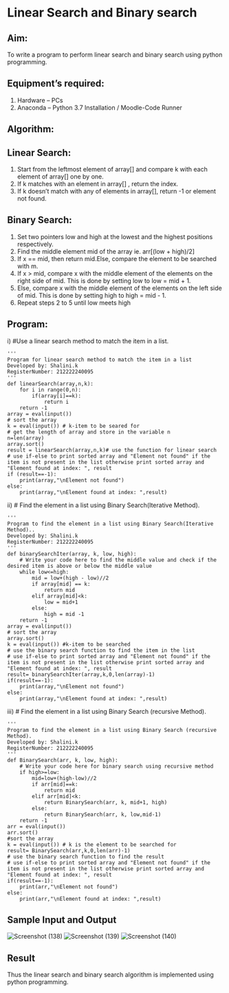# Linear Search and Binary search
## Aim:
To write a program to perform linear search and binary search using python programming.
## Equipment’s required:
1.	Hardware – PCs
2.	Anaconda – Python 3.7 Installation / Moodle-Code Runner
## Algorithm:
## Linear Search:
1.	Start from the leftmost element of array[] and compare k with each element of array[] one by one.
2.	If k matches with an element in array[] , return the index.
3.	If k doesn’t match with any of elements in array[], return -1 or element not found.
## Binary Search:
1.	Set two pointers low and high at the lowest and the highest positions respectively.
2.	Find the middle element mid of the array ie. arr[(low + high)/2]
3.	If x == mid, then return mid.Else, compare the element to be searched with m.
4.	If x > mid, compare x with the middle element of the elements on the right side of mid. This is done by setting low to low = mid + 1.
5.	Else, compare x with the middle element of the elements on the left side of mid. This is done by setting high to high = mid - 1.
6.	Repeat steps 2 to 5 until low meets high
## Program:
i)	#Use a linear search method to match the item in a list.
```
''' 
Program for linear search method to match the item in a list
Developed by: Shalini.k
RegisterNumber: 212222240095
'''
def linearSearch(array,n,k):
    for i in range(0,n):
        if(array[i]==k):
            return i
    return -1
array = eval(input())
# sort the array
k = eval(input()) # k-item to be seared for
# get the length of array and store in the variable n
n=len(array)
array.sort()
result = linearSearch(array,n,k)# use the function for linear search
# use if-else to print sorted array and "Element not found" if the item is not present in the list otherwise print sorted array and "Element found at index: ", result
if (result==-1):
    print(array,"\nElement not found")
else:
    print(array,"\nElement found at index: ",result)
```
ii)	# Find the element in a list using Binary Search(Iterative Method).
```
''' 
Program to find the element in a list using Binary Search(Iterative Method)..
Developed by: Shalini.k
RegisterNumber: 212222240095
'''
def binarySearchIter(array, k, low, high):
    # Write your code here to find the middle value and check if the desired item is above or below the middle value
    while low<=high:
        mid = low+(high - low)//2
        if array[mid] == k:
            return mid
        elif array[mid]<k:
            low = mid+1
        else:
            high = mid -1
    return -1
array = eval(input())
# sort the array
array.sort()
k = eval(input()) #k-item to be searched
# use the binary search function to find the item in the list
# use if-else to print sorted array and "Element not found" if the item is not present in the list otherwise print sorted array and "Element found at index: ", result
result= binarySearchIter(array,k,0,len(array)-1)
if(result==-1):
    print(array,"\nElement not found")
else:
    print(array,"\nElement found at index: ",result)
```
iii)	# Find the element in a list using Binary Search (recursive Method).
```
''' 
Program to find the element in a list using Binary Search (recursive Method).
Developed by: Shalini.k
RegisterNumber: 212222240095
'''
def BinarySearch(arr, k, low, high):
    # Write your code here for binary search using recursive method
    if high>=low:
        mid=low+(high-low)//2
        if arr[mid]==k:
            return mid
        elif arr[mid]<k:
            return BinarySearch(arr, k, mid+1, high)
        else:
            return BinarySearch(arr, k, low,mid-1)
    return -1
arr = eval(input())
arr.sort()
#sort the array
k = eval(input()) # k is the element to be searched for
result= BinarySearch(arr,k,0,len(arr)-1)
# use the binary search function to find the result
# use if-else to print sorted array and "Element not found" if the item is not present in the list otherwise print sorted array and "Element found at index: ", result
if(result==-1):
    print(arr,"\nElement not found")
else:
    print(arr,"\nElement found at index: ",result)
```
## Sample Input and Output
![Screenshot (138)](https://github.com/shalinikannan23/Search-Algorithm/assets/118656529/b7ec37d7-010d-4d2f-b442-d86bba9baab9)
![Screenshot (139)](https://github.com/shalinikannan23/Search-Algorithm/assets/118656529/7993a130-5240-47d6-9a11-07dea702663b)
![Screenshot (140)](https://github.com/shalinikannan23/Search-Algorithm/assets/118656529/6f883105-278b-4dce-b619-988b4f4e25c1)
## Result
Thus the linear search and binary search algorithm is implemented using python programming.
